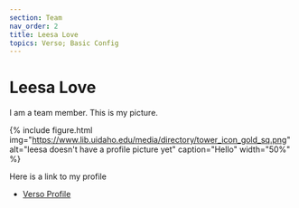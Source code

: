 ```yaml
---
section: Team
nav_order: 2
title: Leesa Love
topics: Verso; Basic Config
---
```


# Leesa Love

I am a team member. 
This is my picture.

{% include figure.html img="https://www.lib.uidaho.edu/media/directory/tower_icon_gold_sq.png" alt="leesa doesn't have a profile picture yet" caption="Hello" width="50%" %}

Here is a link to my profile

- [Verso Profile](https://verso.uidaho.edu/esploro/profile/leesa_love/overview)
